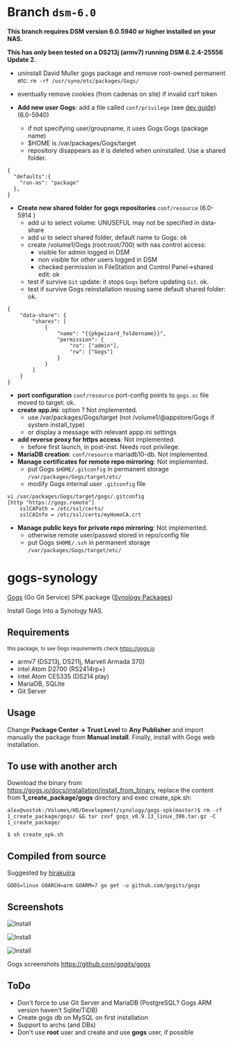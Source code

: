 # Branch `dsm-6.0`

**This branch requires DSM version 6.0.5940 or higher installed on your NAS.**

**This has only been tested on a DS213j (armv7) running DSM 6.2.4-25556 Update 2.**

- uninstall David Muller gogs package and remove root-owned permanent etc: `rm -rf /usr/syno/etc/packages/Gogs/`
- eventually remove cookies (from cadenas on site) if invalid csrf token

- **Add new user Gogs**: add a file called `conf/privilege` (see [dev guide](https://help.synology.com/developer-guide/privilege/privilege_config.html)) (6.0-5940)
  - if not specifying user/groupname, it uses Gogs:Gogs (package name)
  - $HOME is /var/packages/Gogs/target 
  - repository disappears as it is deleted when uninstalled. Use a shared folder.

```
{
  "defaults":{
    "run-as": "package"
  },
}
```

- **Create new shared folder for gogs repositories** `conf/resource` (6.0-5914 )
  - add ui to select volume: UNUSEFUL may not be specified in data-share
  - add ui to select shared folder, default name to Gogs: ok
  - create /volume1/Gogs (root:root/700) with nas control access:
  	- visible for admin logged in DSM
  	- non visible for other users logged in DSM
  	- checked permission in FileStation and Control Panel->shared edit: ok
  - test if survive `Git` update: it stops `Gogs` before updating `Git`. ok.
  - test if survive Gogs reinstallation reusing same default shared folder: ok.
```
{
    "data-share": {
        "shares": [
            {
                "name": "{{pkgwizard_foldername}}",
                "permission": {
                    "ro": ["admin"],
                    "rw": ["Gogs"]
                }
            }
        ]
    }
}
```

- **port configuration** `conf/resource` port-config points to `gogs.sc` file moved to target: ok.
- **create app.ini**: option ? Not implemented.
  - use /var/packages/Gogs/target (not /volume1/@appstore/Gogs if system install_type)
  - or display a message with relevant appp.ini settings
- **add reverse proxy for https access**: Not implemented. 
  - before first launch, in post-inst. Needs root privilege.
- **MariaDB creation**: `conf/resource` mariadb10-db. Not implemented.
- **Manage certificates for remote repo mirroring**: Not implemented.
  - put Gogs `$HOME/.gitconfig` in permanent storage `/var/packages/Gogs/target/etc/`
  - modify Gogs internal user `.gitconfig` file
  
```
vi /var/packages/Gogs/target/gogs/.gitconfig
[http "https://gogs.remote"]
	sslCAPath = /etc/ssl/certs/
	sslCAInfo = /etc/ssl/certs/myHomeCA.crt
``` 

- **Manage public keys for private repo mirroring**: Not implemented.
  - otherwise remote user/passwd stored in repo/config file
  - put Gogs `$HOME/.ssh` in permanent storage `/var/packages/Gogs/target/etc/`

# gogs-synology

[Gogs](https://gogs.io) (Go Git Service) SPK package ([Synology Packages](https://www.synology.com/en-us/dsm/app_packages))

Install Gogs into a Synology NAS.


## Requirements

<sub>this package, to see Gogs requirements check https://gogs.io</sub>

* armv7 (DS213j, DS211j, Marvell Armada 370) 
* intel Atom D2700 (RS2414rp+)
* intel Atom CE5335 (DS214 play)
* MariaDB, SQLite
* Git Server

## Usage

Change **Package Center -> Trust Level** to **Any Publisher** and import manually the package from **Manual install**.
Finally, install with Gogs web installation.

## To use with another arch

Download the binary from https://gogs.io/docs/installation/install_from_binary, replace the content from **1_create_package/gogs** directory and exec create_spk.sh:

```alex@vostok:/Volumes/HD/Development/synology/gogs-spk(master)$ rm -rf 1_create_package/gogs/ && tar zxvf gogs_v0.9.13_linux_386.tar.gz -C 1_create_package/```

```$ sh create_spk.sh```


## Compiled from source

Suggested by [hirakujira](https://github.com/hirakujira)

```
GOOS=linux GOARCH=arm GOARM=7 go get -u github.com/gogits/gogs
```


## Screenshots

![Install](screenshots/install2.png)

![Install](screenshots/install.png)

![Install](screenshots/started.png)

Gogs screenshots
https://github.com/gogits/gogs


## ToDo

- Don't force to use Git Server and MariaDB (PostgreSQL? Gogs ARM version haven't Sqlite/TiDB)
- Create gogs db on MySQL on first installation
- Support to archs (and DBs)
- Don't use **root** user and create and use **gogs** user, if possible
